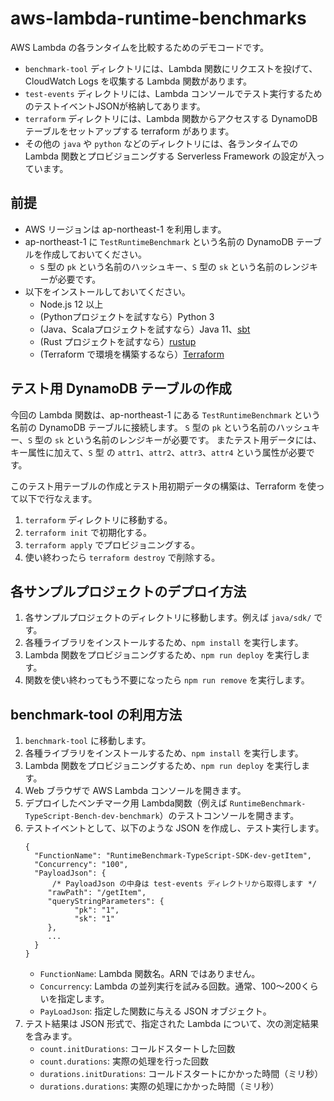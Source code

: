 # aws-lambda-runtime-benchmarks

AWS Lambda の各ランタイムを比較するためのデモコードです。

- `benchmark-tool` ディレクトリには、Lambda 関数にリクエストを投げて、CloudWatch Logs を収集する Lambda 関数があります。
- `test-events` ディレクトリには、Lambda コンソールでテスト実行するためのテストイベントJSONが格納してあります。
- `terraform` ディレクトリには、Lambda 関数からアクセスする DynamoDB テーブルをセットアップする terraform があります。
- その他の `java` や `python` などのディレクトリには、各ランタイムでの Lambda 関数とプロビジョニングする Serverless Framework の設定が入っています。

## 前提

- AWS リージョンは ap-northeast-1 を利用します。
- ap-northeast-1 に `TestRuntimeBenchmark` という名前の DynamoDB テーブルを作成しておいてください。
    - `S` 型の `pk` という名前のハッシュキー、`S` 型の `sk` という名前のレンジキーが必要です。
- 以下をインストールしておいてください。 
    - Node.js 12 以上 
    - (Pythonプロジェクトを試すなら）Python 3 
    - (Java、Scalaプロジェクトを試すなら）Java 11、[sbt](https://www.scala-sbt.org/1.x/docs/ja/Setup.html)
    - (Rust プロジェクトを試すなら）[rustup](https://doc.rust-lang.org/cargo/getting-started/installation.html)
    - (Terraform で環境を構築するなら）[Terraform](https://www.terraform.io/)

## テスト用 DynamoDB テーブルの作成

今回の Lambda 関数は、ap-northeast-1 にある `TestRuntimeBenchmark` という名前の DynamoDB テーブルに接続します。
`S` 型の `pk` という名前のハッシュキー、`S` 型の `sk` という名前のレンジキーが必要です。
またテスト用データには、キー属性に加えて、`S` 型 の `attr1`、`attr2`、`attr3`、`attr4` という属性が必要です。

このテスト用テーブルの作成とテスト用初期データの構築は、Terraform を使って以下で行なえます。

1. `terraform` ディレクトリに移動する。
2. `terraform init` で初期化する。
3. `terraform apply` でプロビジョニングする。
4. 使い終わったら `terraform destroy` で削除する。

## 各サンプルプロジェクトのデプロイ方法

1. 各サンプルプロジェクトのディレクトリに移動します。例えば `java/sdk/` です。
2. 各種ライブラリをインストールするため、`npm install` を実行します。
3. Lambda 関数をプロビジョニングするため、`npm run deploy` を実行します。
4. 関数を使い終わってもう不要になったら `npm run remove` を実行します。

## benchmark-tool の利用方法

1. `benchmark-tool` に移動します。
2. 各種ライブラリをインストールするため、`npm install` を実行します。
3. Lambda 関数をプロビジョニングするため、`npm run deploy` を実行します。
4. Web ブラウザで AWS Lambda コンソールを開きます。
5. デプロイしたベンチマーク用 Lambda関数（例えば `RuntimeBenchmark-TypeScript-Bench-dev-benchmark`）のテストコンソールを開きます。
6. テストイベントとして、以下のような JSON を作成し、テスト実行します。
    ```json5
    {
      "FunctionName": "RuntimeBenchmark-TypeScript-SDK-dev-getItem",
      "Concurrency": "100",
      "PayloadJson": { 
          /* PayloadJson の中身は test-events ディレクトリから取得します */
         "rawPath": "/getItem",
         "queryStringParameters": {
               "pk": "1",
               "sk": "1"
         },
         ...
      }
    }
    ```
   - `FunctionName`: Lambda 関数名。ARN ではありません。
   - `Concurrency`: Lambda の並列実行を試みる回数。通常、100〜200くらいを指定します。
   - `PayLoadJson`: 指定した関数に与える JSON オブジェクト。
7. テスト結果は JSON 形式で、指定された Lambda について、次の測定結果を含みます。
    - `count.initDurations`: コールドスタートした回数 
    - `count.durations`: 実際の処理を行った回数 
    - `durations.initDurations`: コールドスタートにかかった時間（ミリ秒）
    - `durations.durations`: 実際の処理にかかった時間（ミリ秒）
